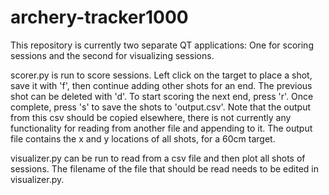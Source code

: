# archery-tracker1000

This repository is currently two separate QT applications: One for scoring sessions and the second for visualizing sessions.

scorer.py is run to score sessions. Left click on the target to place a shot, save it with 'f', then continue adding other shots for an end. The previous shot can be deleted with 'd'. To start scoring the next end, press 'r'.
Once complete, press 's' to save the shots to 'output.csv'. Note that the output from this csv should be copied elsewhere, there is not currently any functionality for reading from another file and appending to it.
The output file contains the x and y locations of all shots, for a 60cm target.

visualizer.py can be run to read from a csv file and then plot all shots of sessions. The filename of the file that should be read needs to be edited in visualizer.py.